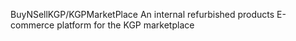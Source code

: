 BuyNSellKGP/KGPMarketPlace
An internal refurbished products E-commerce platform for the KGP marketplace
